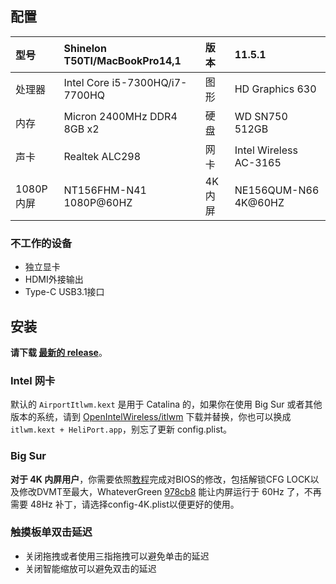 ## 配置

| 型号   | Shinelon T50TI/MacBookPro14,1 | 版本   |       11.5.1          |
| :----- | :--------------------------- | :----- | :------------------ |
| 处理器 | Intel Core i5-7300HQ/i7-7700HQ | 图形   | HD Graphics 630    |
| 内存   | Micron 2400MHz DDR4 8GB x2   | 硬盘   | WD SN750 512GB       |
| 声卡   | Realtek ALC298               | 网卡   | Intel Wireless AC-3165 |
| 1080P内屏   | NT156FHM-N41 1080P@60HZ      | 4K内屏 | NE156QUM-N66 4K@60HZ  |

### 不工作的设备

- 独立显卡
- HDMI外接输出
- Type-C USB3.1接口

## 安装

**请下载 [最新的 release](https://github.com/LINGJP/Hackintosh-Shinelon-T50TI-EFI/releases/latest)**。

### Intel 网卡

默认的 `AirportItlwm.kext` 是用于 Catalina 的，如果你在使用 Big Sur 或者其他版本的系统，请到 [OpenIntelWireless/itlwm](https://github.com/OpenIntelWireless/itlwm/releases) 下载并替换，你也可以换成 `itlwm.kext + HeliPort.app`，别忘了更新 config.plist。

### Big Sur

**对于 4K 内屏用户**，你需要依照[教程](https://lonelyqc.top/Hackintosh/T50TI.html)完成对BIOS的修改，包括解锁CFG LOCK以及修改DVMT至最大，WhateverGreen [978cb8](https://github.com/acidanthera/WhateverGreen/commit/978cb8c7a744ac189074225fd8eb2f16feb5a4c0)  能让内屏运行于 60Hz 了，不再需要 48Hz 补丁，请选择config-4K.plist以便更好的使用。

### 触摸板单双击延迟

- 关闭拖拽或者使用三指拖拽可以避免单击的延迟
- 关闭智能缩放可以避免双击的延迟
